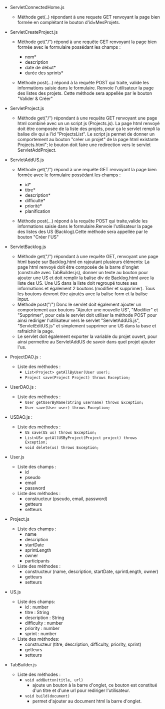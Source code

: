 - ServletConnectedHome.js
  - Méthode get(..) répondant à une requete GET renvoyant la page bien formée en complétant le bouton d'id=MesProjets.

- ServletCreateProject.js
  - Méthode get("/") répond à une requête GET renvoyant la page bien formée avec le formulaire possédant les champs :
    - nom*
    - description
    - date de début*
    - durée des sprints*

  - Méthode post(...) répond à la requête POST qui traite, valide les informations saisie dans le formulaire. Renvoie l'utilisateur la page des listes des projets. Cette méthode sera appellée par le bouton "Valider & Créer"

- ServletProject.js
  - Méthode get("/") répondant à une requête GET renvoyant une page html combiné avec un un script js (Projects.js).
  La page html renvoyé doit être composée de la liste des projets, pour ça le servlet rempli la balise div qui a l'id "ProjectsList".
  Le script js permet de donner un comportement au bouton "créer un projet" de la page html existante Projects.html"; le bouton doit faire une redirection vers le servlet ServletAddProject.

- ServletAddUS.js
  - Méthode get("/") répond à une requête GET renvoyant la page bien formée avec le formulaire possédant les champs :
    - id*
    - titre*
    - description*
    - difficulté*
    - priorité*
    - planification

  - Méthode post(...) répond à la requête POST qui traite,valide les informations saisie dans le formulaire.Renvoie l'utilisateur la page des listes des US (Backlog).Cette méthode sera appellée par le bouton "Créer l'US"

- ServletBacklog.js
  - Méthode get("/") répondant à une requête GET, renvoyant une page html basée sur Backlog.html en rajoutant plusieurs éléments:
  La page html renvoyé doit être composée de la barre d'onglet (construite avec TabBuilder.js), donner un texte au bouton pour ajouter une US et doit remplir la balise div de Backlog.html avec la liste des US. Une US dans la liste doit regroupé toutes ses informations et également 2 boutons (modifier et supprimer).
  Tous les boutons devront être ajoutés avec la balise form et la balise input.
  - Méthode post("/")
  Donc le servlet doit également ajouter un comportement aux boutons "Ajouter une nouvelle US", "Modifier" et "Supprimer", pour cela le servlet doit utiliser la méthode POST pour ainsi rediriger l'utilisateur vers le servlet "ServletAddUS.js", "ServletEditUS.js" et simplement supprimer une US dans la base et rafraichir la page.
  - Le servlet doit également exporter la variable du projet ouvert, pour ainsi permettre au ServletAddUS de savoir dans quel projet ajouter l'us.

- ProjectDAO.js :
  - Liste des méthodes :
    - ```List<Project> getAllByUser(User user);```
    - ```Project save(Project Project) throws Exception;```

- UserDAO.js :
  - Liste des méthodes :
    - ```User getUserByName(String username) throws Exception;```
    - ```User save(User user) throws Exception;```

- USDAO.js :
  - Liste des méthodes :
    - ```US save(US us) throws Exception;```
    - ```List<US> getAllUSByProject(Project project) throws Exception;```
    - ```void delete(us) throws Exception; ```

- User.js
  - Liste des champs :
    - id
    - pseudo
    - email
    - password
  - Liste des méthodes :
    - constructeur (pseudo, email, password)
    - getteurs
    - setteurs

- Project.js
  - Liste des champs :
    - name
    - description
    - startDate
    - sprintLength
    - owner
    - participants
  - Liste des méthodes :
    - constructeur (name, description, startDate, sprintLength, owner)
    - getteurs
    - setteurs
- US.js
  - Liste des champs:
    - id : number
    - titre : String
    - description : String
    - difficulty : number
    - priority : number
    - sprint : number
  - Liste des méthodes:
    - constructeur (titre, description, difficulty, priority, sprint)
    - getteurs
    - setteurs

- TabBuilder.js
  - Liste des méthodes :
    - ```void addButton(title, url)```
      - ajoute un bouton à la barre d'onglet, ce bouton est constitué d'un titre et d'une url pour rediriger l'utilisateur.
    - ```void build(document)```
      - permet d'ajouter au document html la barre d'onglet.
